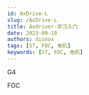 ```yaml
---
id: AxDrive-L
slug: /AxDrive-L
title: Axdriver-学习入门
date: 2023-09-18
authors: disnox
tags: [ST, FOC, 电机]
keywords: [ST, FOC, 电机]
---
```


G4

<!-- truncate -->

FOC
